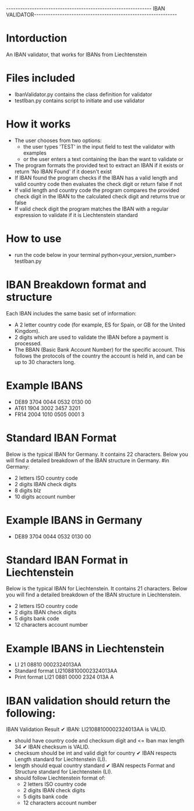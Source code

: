 -------------------------------------------------------------- IBAN VALIDATOR-------------------------------------------------------------
# Intorduction
 An IBAN validator, that works for IBANs from Liechtenstein

# Files included
 - IbanValidator.py
    contains the class definition for validator
 - testIban.py
    contains script to initiate and use validator

# How it works
 - The user chooses from two options:
    - the user types 'TEST' in the input field to  test the validator with examples
    - or the user enters a text containing the iban the want to validate or 
 - The program formats the provided text to extract an IBAN if it exists or return 'No IBAN Found' if it doesn't exist
 - If IBAN found the program checks if the IBAN has a valid length and valid country code then evaluates the check digit or return false if not
 - If valid length and country code the program compares the provided check digit in the IBAN to the calculated check digit and returns true or false
 - If valid check digit the program matches the IBAN with a regular expression to validate if it is Liechtenstein standard

# How to use
- run the code below in your terminal
    python<your_version_number> testIban.py


# IBAN Breakdown format and structure
Each IBAN includes the same basic set of information:

- A 2 letter country code (for example, ES for Spain, or GB for the United Kingdom).
- 2 digits which are used to validate the IBAN before a payment is processed.
- The BBAN (Basic Bank Account Number) for the specific account. This follows the protocols of the country the account is held in, and can be up to 30 characters long.

# Example IBANS 
- DE89 3704 0044 0532 0130 00
- AT61 1904 3002 3457 3201
- FR14 2004 1010 0505 0001 3

# Standard IBAN Format 
Below is the typical IBAN for Germany. It contains 22 characters. Below you will find a detailed breakdown of the IBAN structure in Germany.
 #in Germany:
- 2 letters ISO country code
- 2 digits IBAN check digits
- 8 digits blz
- 10 digits account number

# Example IBANS in Germany
- DE89 3704 0044 0532 0130 00

# Standard IBAN Format in Liechtenstein
Below is the typical IBAN for Liechtenstein. It contains 21 characters. Below you will find a detailed breakdown of the IBAN structure in Liechtenstein.

- 2 letters ISO country code
- 2 digits IBAN check digits
- 5 digits bank code
- 12 characters account number

# Example IBANS in Liechtenstein
- LI 21 08810 0002324013AA
- Standard format
	LI21088100002324013AA
- Print format
    LI21 0881 0000 2324 013A A

# IBAN validation should return the following:
IBAN Validation Result
✔ IBAN: LI21088100002324013AA is VALID.
 - should have country code and checksum digit and <= Iban max length 34
✔ IBAN checksum is VALID.
 - checksum should be int and valid digit for country
✔ IBAN respects Length standard for Liechtenstein (LI).
 - length should equal country standard
✔ IBAN respects Format and Structure standard for Liechtenstein (LI).
 - should follow Liechtenstein format of:
    - 2 letters ISO country code
    - 2 digits IBAN check digits
    - 5 digits bank code
    - 12 characters account number



